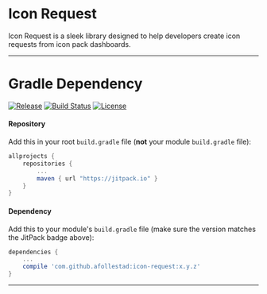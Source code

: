# Icon Request

Icon Request is a sleek library designed to help developers create icon requests from icon pack 
dashboards.

---

# Gradle Dependency

[![Release](https://jitpack.io/v/afollestad/icon-request.svg)](https://jitpack.io/#afollestad/icon-request)
[![Build Status](https://travis-ci.org/afollestad/icon-request.svg)](https://travis-ci.org/afollestad/icon-request)
[![License](https://img.shields.io/badge/license-Apache%202-4EB1BA.svg?style=flat-square)](https://www.apache.org/licenses/LICENSE-2.0.html)

#### Repository

Add this in your root `build.gradle` file (**not** your module `build.gradle` file):

```gradle
allprojects {
	repositories {
		...
		maven { url "https://jitpack.io" }
	}
}
```

#### Dependency

Add this to your module's `build.gradle` file (make sure the version matches the JitPack badge above):

```gradle
dependencies {
	...
	compile 'com.github.afollestad:icon-request:x.y.z'
}
```

---